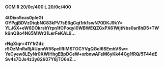 #### GCM R 20/0c/400 L 20/0c/400
**4tDixo5cas0pIeGt**<br/>**OYPgjBDVzDtqbNC83kPV7sE6gCqt1rk1swN70DKJ9kY=**<br/>**YLJ6X+eW6DOkrshYrpn1fOPoqyl0WBWEQZGxPX61WjtNbs0ar8hD5+TWk6nQ8o4N65MWr31LerFeKAL9...**<br/><br/>
**rNgXiqr+41Y1rZdz**<br/>**r5OzMnRaRjAUpmW5SpcIIRiMSTOCYVgQGeI6SEmhVSw=**<br/>**YeCyew8LEyNr0XWIHhgEBpDCeW+xrbnwAFeM6yKk44Gg1fRQ/5T44dESv4s7DJs4z3y82607Y8jTO6nZ...**
